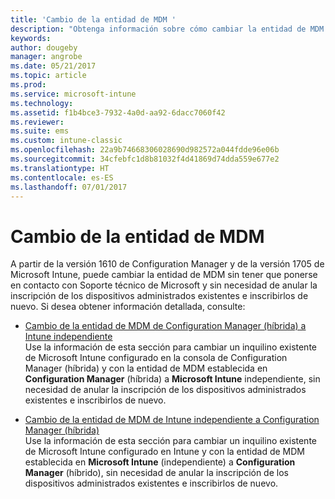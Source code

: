 ```yaml
---
title: 'Cambio de la entidad de MDM '
description: "Obtenga información sobre cómo cambiar la entidad de MDM de Configuration Manager (híbrida) a Intune independiente, o viceversa."
keywords: 
author: dougeby
manager: angrobe
ms.date: 05/21/2017
ms.topic: article
ms.prod: 
ms.service: microsoft-intune
ms.technology: 
ms.assetid: f1b4bce3-7932-4a0d-aa92-6dacc7060f42
ms.reviewer: 
ms.suite: ems
ms.custom: intune-classic
ms.openlocfilehash: 22a9b74668306028690d982572a044fdde96e06b
ms.sourcegitcommit: 34cfebfc1d8b81032f4d41869d74dda559e677e2
ms.translationtype: HT
ms.contentlocale: es-ES
ms.lasthandoff: 07/01/2017
---
```

# <a name="change-your-mdm-authority"></a>Cambio de la entidad de MDM
A partir de la versión 1610 de Configuration Manager y de la versión 1705 de Microsoft Intune, puede cambiar la entidad de MDM sin tener que ponerse en contacto con Soporte técnico de Microsoft y sin necesidad de anular la inscripción de los dispositivos administrados existentes e inscribirlos de nuevo. Si desea obtener información detallada, consulte:

- [Cambio de la entidad de MDM de Configuration Manager (híbrida) a Intune independiente](https://docs.microsoft.com/sccm/mdm/deploy-use/change-mdm-authority#change-the-mdm-authority-to-intune-standalone)    
    Use la información de esta sección para cambiar un inquilino existente de Microsoft Intune configurado en la consola de Configuration Manager (híbrida) y con la entidad de MDM establecida en **Configuration Manager** (híbrida) a **Microsoft Intune** independiente, sin necesidad de anular la inscripción de los dispositivos administrados existentes e inscribirlos de nuevo.

- [Cambio de la entidad de MDM de Intune independiente a Configuration Manager (híbrida)](https://docs.microsoft.com/sccm/mdm/deploy-use/change-mdm-authority#change-the-mdm-authority-to-configuration-manager-&#40;hybrid&#41;)    
    Use la información de esta sección para cambiar un inquilino existente de Microsoft Intune configurado en Intune y con la entidad de MDM establecida en **Microsoft Intune** (independiente) a **Configuration Manager** (híbrido), sin necesidad de anular la inscripción de los dispositivos administrados existentes e inscribirlos de nuevo.

